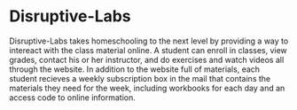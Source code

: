 # Disruptive-Labs

Disruptive-Labs takes homeschooling to the next level by providing a way to intereact with the class material online. A student can enroll in classes, view grades, contact his or her instructor, and do exercises and watch videos all through the website. In addition to the website full of materials, each student recieves a weekly subscription box in the mail that contains the materials they need for the week, including workbooks for each day and an access code to online information. 
